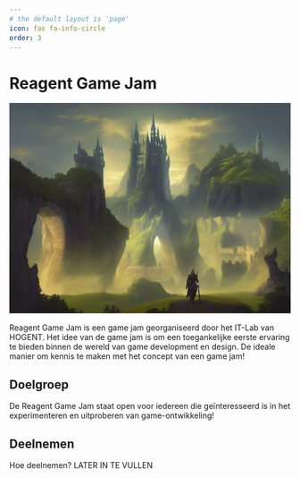 ```yaml
---
# the default layout is 'page'
icon: fas fa-info-circle
order: 3
---
```



# Reagent Game Jam

![Banner image](/assets/img/Reagent-game-jam-fantasy.png)

Reagent Game Jam is een game jam georganiseerd door het IT-Lab van HOGENT. Het idee van de game jam is om een toegankelijke eerste ervaring te bieden binnen de wereld van game development en design. De ideale manier om kennis te maken met het concept van een game jam!

## Doelgroep

De Reagent Game Jam staat open voor iedereen die geïnteresseerd is in het experimenteren en uitproberen van game-ontwikkeling! 

## Deelnemen

Hoe deelnemen? LATER IN TE VULLEN


